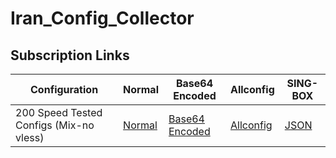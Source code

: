 # Iran_Config_Collector



## Subscription Links


| Configuration | Normal | Base64 Encoded | Allconfig | SING-BOX |
|-|-|-|-|-|  
| 200 Speed Tested Configs (Mix-no vless) | [Normal](https://raw.githubusercontent.com/tahmaseb73/Iran_Config_Collector/refs/heads/main/V2.txt) | [Base64 Encoded](https://raw.githubusercontent.com/tahmaseb73/Iran_Config_Collector/refs/heads/main/Base64.txt) | [Allconfig](https://raw.githubusercontent.com/tahmaseb73/Iran_Config_Collector/refs/heads/main/Allconfig) | [JSON](https://yebekhe.serv00.net/api/singbox/?url=https://raw.githubusercontent.com/tahmaseb73/Iran_Config_Collector/main/V2.txt&limit=0&tun=true) |
